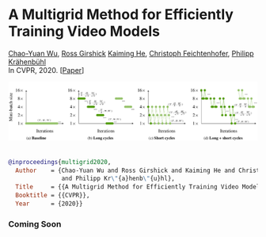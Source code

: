 # A Multigrid Method for Efficiently Training Video Models
[Chao-Yuan Wu](https://www.cs.utexas.edu/~cywu/),
[Ross Girshick](http://rossgirshick.info)
[Kaiming He](http://kaiminghe.com),
[Christoph Feichtenhofer](http://feichtenhofer.github.io/),
[Philipp Kr&auml;henb&uuml;hl](http://www.philkr.net/)
<br/>
In CVPR, 2020. [[Paper](https://arxiv.org/abs/1912.00998)]
<br/>
<div align="center">
  <img src="multigrid.png" width="700px" />
</div>
<br/>

```BibTeX
@inproceedings{multigrid2020,
  Author    = {Chao-Yuan Wu and Ross Girshick and Kaiming He and Christoph Feichtenhofer 
               and Philipp Kr\"{a}henb\"{u}hl},
  Title     = {{A Multigrid Method for Efficiently Training Video Models}},
  Booktitle = {{CVPR}},
  Year      = {2020}}
```

### Coming Soon
